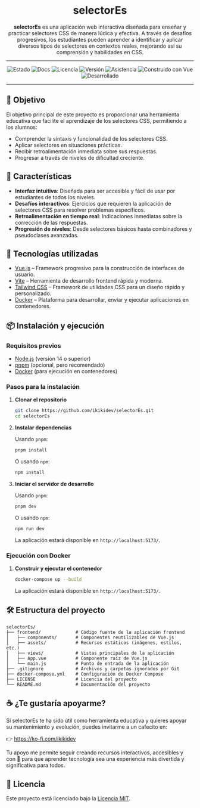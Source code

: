 
<div align="center">

# selectorEs

**selectorEs** es una aplicación web interactiva diseñada para enseñar y practicar selectores CSS de manera lúdica y efectiva. A través de desafíos progresivos, los estudiantes pueden aprender a identificar y aplicar diversos tipos de selectores en contextos reales, mejorando así su comprensión y habilidades en CSS.

---

![Estado](https://img.shields.io/badge/Estado-%20Estable-FCF3C4)
![Docs](https://img.shields.io/badge/Documentación-En%20Curso-FCDBBE)
![Licencia](https://img.shields.io/badge/Licencia-MIT-FBC3B8)
![Versión](https://img.shields.io/badge/Versión-v1\.0\.0-FBABB2)
![Asistencia](https://img.shields.io/badge/Asistencia-Activa-FA92AC)
![Construido con Vue](https://img.shields.io/badge/Construido%20con-Vue\.js-FA7AA6)
![Desarrollado](https://img.shields.io/badge/Desarrollado-@ikikidev-F962A0)

---

</div>

## 🎯 Objetivo

El objetivo principal de este proyecto es proporcionar una herramienta educativa que facilite el aprendizaje de los selectores CSS, permitiendo a los alumnos:

* Comprender la sintaxis y funcionalidad de los selectores CSS.
* Aplicar selectores en situaciones prácticas.
* Recibir retroalimentación inmediata sobre sus respuestas.
* Progresar a través de niveles de dificultad creciente.

## 🧩 Características

* **Interfaz intuitiva**: Diseñada para ser accesible y fácil de usar por estudiantes de todos los niveles.
* **Desafíos interactivos**: Ejercicios que requieren la aplicación de selectores CSS para resolver problemas específicos.
* **Retroalimentación en tiempo real**: Indicaciones inmediatas sobre la corrección de las respuestas.
* **Progresión de niveles**: Desde selectores básicos hasta combinadores y pseudoclases avanzadas.

## 🚀 Tecnologías utilizadas

* [Vue.js](https://vuejs.org/) – Framework progresivo para la construcción de interfaces de usuario.
* [Vite](https://vitejs.dev/) – Herramienta de desarrollo frontend rápida y moderna.
* [Tailwind CSS](https://tailwindcss.com/) – Framework de utilidades CSS para un diseño rápido y personalizado.
* [Docker](https://www.docker.com/) – Plataforma para desarrollar, enviar y ejecutar aplicaciones en contenedores.

## 📦 Instalación y ejecución

### Requisitos previos

* [Node.js](https://nodejs.org/) (versión 14 o superior)
* [pnpm](https://pnpm.io/) (opcional, pero recomendado)
* [Docker](https://www.docker.com/) (para ejecución en contenedores)

### Pasos para la instalación

1. **Clonar el repositorio**

   ```bash
   git clone https://github.com/ikikidev/selectorEs.git
   cd selectorEs
   ```

2. **Instalar dependencias**

   Usando `pnpm`:

   ```bash
   pnpm install
   ```

   O usando `npm`:

   ```bash
   npm install
   ```

3. **Iniciar el servidor de desarrollo**

   Usando `pnpm`:

   ```bash
   pnpm dev
   ```

   O usando `npm`:

   ```bash
   npm run dev
   ```

   La aplicación estará disponible en `http://localhost:5173/`.

### Ejecución con Docker

1. **Construir y ejecutar el contenedor**

   ```bash
   docker-compose up --build
   ```

   La aplicación estará disponible en `http://localhost:5173/`.

## 🛠️ Estructura del proyecto

```
selectorEs/
├── frontend/             # Código fuente de la aplicación frontend
│   ├── components/       # Componentes reutilizables de Vue.js
│   ├── assets/           # Recursos estáticos (imágenes, estilos, etc.)
│   ├── views/            # Vistas principales de la aplicación
│   ├── App.vue           # Componente raíz de Vue.js
│   └── main.js           # Punto de entrada de la aplicación
├── .gitignore            # Archivos y carpetas ignorados por Git
├── docker-compose.yml    # Configuración de Docker Compose
├── LICENSE               # Licencia del proyecto
└── README.md             # Documentación del proyecto
```

## ☕ ¿Te gustaría apoyarme?
Si selectorEs te ha sido útil como herramienta educativa y quieres apoyar su mantenimiento y evolución, puedes invitarme a un cafecito en:

👉 https://ko-fi.com/ikikidev

Tu apoyo me permite seguir creando recursos interactivos, accesibles y con 💖 para que aprender tecnología sea una experiencia más divertida y significativa para todos.

## 📄 Licencia

Este proyecto está licenciado bajo la [Licencia MIT](LICENSE).
